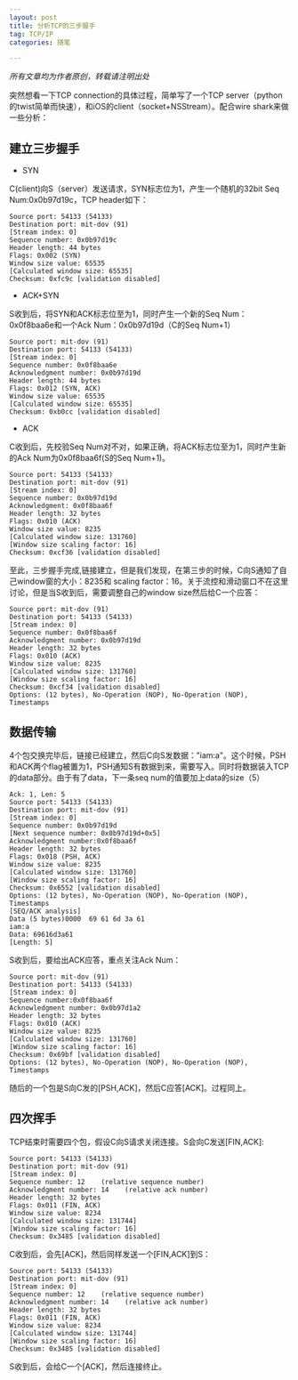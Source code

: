 ```yaml
---
layout: post
title: 分析TCP的三步握手
tag: TCP/IP
categories: 随笔

---
```


<em>所有文章均为作者原创，转载请注明出处</em>

突然想看一下TCP connection的具体过程，简单写了一个TCP server（python的twist简单而快速），和iOS的client（socket+NSStream）。配合wire shark来做一些分析：

<h2>建立三步握手</h2>

- SYN

C(client)向S（server）发送请求，SYN标志位为1，产生一个随机的32bit Seq Num:0x0b97d19c，TCP header如下：

```
Source port: 54133 (54133)
Destination port: mit-dov (91)
[Stream index: 0]
Sequence number: 0x0b97d19c
Header length: 44 bytes
Flags: 0x002 (SYN)
Window size value: 65535
[Calculated window size: 65535]
Checksum: 0xfc9c [validation disabled]
```



- ACK+SYN

S收到后，将SYN和ACK标志位至为1，同时产生一个新的Seq Num：0x0f8baa6e和一个Ack Num：0x0b97d19d（C的Seq Num+1）

```
Source port: mit-dov (91)
Destination port: 54133 (54133)
[Stream index: 0]
Sequence number: 0x0f8baa6e    
Acknowledgment number: 0x0b97d19d
Header length: 44 bytes
Flags: 0x012 (SYN, ACK)
Window size value: 65535
[Calculated window size: 65535]
Checksum: 0xb0cc [validation disabled]
```

- ACK

C收到后，先校验Seq Num对不对，如果正确，将ACK标志位至为1，同时产生新的Ack Num为0x0f8baa6f(S的Seq Num+1)。

```
Source port: 54133 (54133)
Destination port: mit-dov (91)
[Stream index: 0]
Sequence number: 0x0b97d19d
Acknowledgment: 0x0f8baa6f
Header length: 32 bytes
Flags: 0x010 (ACK)
Window size value: 8235
[Calculated window size: 131760]
[Window size scaling factor: 16]
Checksum: 0xcf36 [validation disabled]
```

至此，三步握手完成,链接建立，但是我们发现，在第三步的时候，C向S通知了自己window窗的大小：8235和 scaling factor：16。关于流控和滑动窗口不在这里讨论，但是当S收到后，需要调整自己的window size然后给C一个应答：

```
Source port: mit-dov (91)
Destination port: 54133 (54133)
[Stream index: 0]
Sequence number: 0x0f8baa6f
Acknowledgment number: 0x0b97d19d
Header length: 32 bytes
Flags: 0x010 (ACK)
Window size value: 8235
[Calculated window size: 131760]
[Window size scaling factor: 16]
Checksum: 0xcf34 [validation disabled]
Options: (12 bytes), No-Operation (NOP), No-Operation (NOP), Timestamps
```

<h2>数据传输</h2>

4个包交换完毕后，链接已经建立，然后C向S发数据："iam:a"。这个时候，PSH和ACK两个flag被置为1，PSH通知S有数据到来，需要写入。同时将数据装入TCP的data部分。由于有了data，下一条seq num的值要加上data的size（5）

```
Ack: 1, Len: 5
Source port: 54133 (54133)
Destination port: mit-dov (91)
[Stream index: 0]
Sequence number: 0x0b97d19d
[Next sequence number: 0x0b97d19d+0x5]
Acknowledgment number:0x0f8baa6f
Header length: 32 bytes
Flags: 0x018 (PSH, ACK)
Window size value: 8235
[Calculated window size: 131760]
[Window size scaling factor: 16]
Checksum: 0x6552 [validation disabled]
Options: (12 bytes), No-Operation (NOP), No-Operation (NOP), Timestamps
[SEQ/ACK analysis]
Data (5 bytes)0000  69 61 6d 3a 61                                    iam:a
Data: 69616d3a61
[Length: 5]
```

S收到后，要给出ACK应答，重点关注Ack Num：

```
Source port: mit-dov (91)
Destination port: 54133 (54133)
[Stream index: 0]
Sequence number:0x0f8baa6f
Acknowledgment number: 0x0b97d1a2
Header length: 32 bytes
Flags: 0x010 (ACK)
Window size value: 8235
[Calculated window size: 131760]
[Window size scaling factor: 16]
Checksum: 0x69bf [validation disabled]
Options: (12 bytes), No-Operation (NOP), No-Operation (NOP), Timestamps
```

随后的一个包是S向C发的[PSH,ACK]，然后C应答[ACK]。过程同上。

<h2>四次挥手</h2>

TCP结束时需要四个包，假设C向S请求关闭连接。S会向C发送[FIN,ACK]:

```
Source port: 54133 (54133)
Destination port: mit-dov (91)
[Stream index: 0]
Sequence number: 12    (relative sequence number)
Acknowledgment number: 14    (relative ack number)
Header length: 32 bytes
Flags: 0x011 (FIN, ACK)
Window size value: 8234
[Calculated window size: 131744]
[Window size scaling factor: 16]
Checksum: 0x3485 [validation disabled]
```

C收到后，会先[ACK]，然后同样发送一个[FIN,ACK]到S：

```
Source port: 54133 (54133)
Destination port: mit-dov (91)
[Stream index: 0]
Sequence number: 12    (relative sequence number)
Acknowledgment number: 14    (relative ack number)
Header length: 32 bytes
Flags: 0x011 (FIN, ACK)
Window size value: 8234
[Calculated window size: 131744]
[Window size scaling factor: 16]
Checksum: 0x3485 [validation disabled]
```

S收到后，会给C一个[ACK]，然后连接终止。